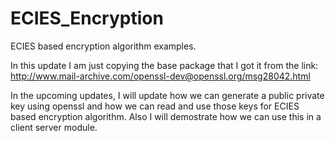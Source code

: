 # ECIES_Encryption
ECIES based encryption algorithm examples. 

In this update I am just copying the base package that I got it from the link: http://www.mail-archive.com/openssl-dev@openssl.org/msg28042.html

In the upcoming updates, I will update how we can generate a public private key using openssl and how we can read and use those keys for ECIES based encryption algorithm. Also I will demostrate how we can use this in a client server module.
